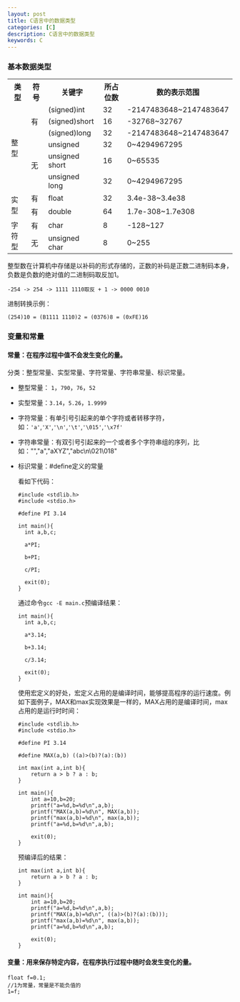 ```yaml
---
layout: post
title: C语言中的数据类型
categories: [C]
description: C语言中的数据类型
keywords: C
---
```


### 基本数据类型


<table>
    <tr>
        <th>类型</th>
        <th>符号</th>
        <th>关键字</th>
        <th>所占位数</th>
        <th>数的表示范围</th>
    </tr>
    <tr>
        <td rowspan="9">整型</td>
        <td rowspan="4">有</td>
        <td>(signed)int</td>
        <td>32</td>
        <td>-2147483648~2147483647</td>
    </tr>
    <tr>
        <td>(signed)short</td>
        <td>16</td>
        <td>-32768~32767</td>
    <tr>
    <tr>
        <td>(signed)long</td>
        <td>32</td>
        <td>-2147483648~2147483647</td>
    <tr>
    <tr>
        <td rowspan="4">无</td>
        <td>unsigned</td>
        <td>32</td>
        <td>0~4294967295</td>
    <tr>
    <tr>
        <td>unsigned short</td>
        <td>16</td>
        <td>0~65535</td>
    </tr>
    <tr>
        <td>unsigned long</td>
        <td>32</td>
        <td>0~4294967295</td>
    </tr>
    <tr>
        <td rowspan="2">实型</td>
        <td>有</td>
        <td>float</td>
        <td>32</td>
        <td>3.4e-38~3.4e38</td>
    </tr>
    <tr>
        <td>有</td>
        <td>double</td>
        <td>64</td>
        <td>1.7e-308~1.7e308</td>
    </tr>
    <tr>
        <td rowspan="2">字符型</td>
        <td>有</td>
        <td>char</td>
        <td>8</td>
        <td>-128~127</td>
    </tr>
    <tr>
        <td>无</td>
        <td>unsigned char</td>
        <td>8</td>
        <td>0~255</td>
    </tr>
</table>

整型数在计算机中存储是以补码的形式存储的，正数的补码是正数二进制码本身，负数是负数的绝对值的二进制码取反加1。
```
-254 -> 254 -> 1111 1110取反 + 1 -> 0000 0010
```

进制转换示例：
```
(254)10 = (B1111 1110)2 = (0376)8 = (0xFE)16
```

### 变量和常量

#### 常量：在程序过程中值不会发生变化的量。
分类：整型常量、实型常量、字符常量、字符串常量、标识常量。
- 整型常量： `1`，`790`，`76`，`52`
- 实型常量：`3.14`，`5.26`，`1.9999`
- 字符常量：有单引号引起来的单个字符或者转移字符，如：`'a'`,`'X'`,`'\n'`,`'\t'`,`'\015'`,`'\x7f'`
- 字符串常量：有双引号引起来的一个或者多个字符串组的序列，比如："","a","aXYZ","abc\n\021\018"
- 标识常量：#define定义的常量
  
  看如下代码：
  ```
  #include <stdlib.h>
  #include <stdio.h>

  #define PI 3.14

  int main(){
    int a,b,c;

    a*PI;

    b+PI;

    c/PI;

    exit(0);
  }
  ```
  通过命令`gcc -E main.c`预编译结果：
  ```
  int main(){
    int a,b,c;

    a*3.14;

    b+3.14;

    c/3.14;

    exit(0);
  }
  ```
  使用宏定义的好处，宏定义占用的是编译时间，能够提高程序的运行速度。例如下面例子，MAX和max实现效果是一样的，MAX占用的是编译时间，max占用的是运行时时间：
  ```
  #include <stdlib.h>
  #include <stdio.h>

  #define PI 3.14

  #define MAX(a,b) ((a)>(b)?(a):(b))

  int max(int a,int b){
      return a > b ? a : b;
  }

  int main(){
      int a=10,b=20;
      printf("a=%d,b=%d\n",a,b);
      printf("MAX(a,b)=%d\n", MAX(a,b));
      printf("max(a,b)=%d\n", max(a,b));
      printf("a=%d,b=%d\n",a,b);

      exit(0);
  }
  ```
  预编译后的结果：
  ```
  int max(int a,int b){
      return a > b ? a : b;
  }

  int main(){
      int a=10,b=20;
      printf("a=%d,b=%d\n",a,b);
      printf("MAX(a,b)=%d\n", ((a)>(b)?(a):(b)));
      printf("max(a,b)=%d\n", max(a,b));
      printf("a=%d,b=%d\n",a,b);

      exit(0);
  }
  ```

#### 变量：用来保存特定内容，在程序执行过程中随时会发生变化的量。
```
float f=0.1;
//1为常量，常量是不能负值的
1=f;
```